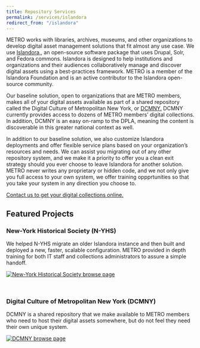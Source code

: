 ```yaml
---
title: Repository Services
permalink: /services/islandora
redirect_from: "/islandora"
---
```


METRO works with libraries, archives, museums, and other organizations to develop digital asset management solutions that fit almost any use case. We use [Islandora,](http://islandora.ca), an open-source software package that uses Drupal, Solr, and Fedora commons. Islandora is designed to help institutions and organizations and their audiences collaboratively manage and discover digital assets using a best-practices framework. METRO is a member of the Islandora Foundation and is an active contributor to the Islandora open-source community.

Our baseline solution, open to organizations that are METRO members, makes all of your digital assets available as part of a shared repository called the Digital Culture of Metropolitan New York, or [DCMNY.](http://dcmny.org/browse) DCMNY currently provides access to dozens of METRO members’ digital collections. In addition, DCMNY is an easy on-ramp to the DPLA, meaning the content is discoverable in this greater national context as well.

In addition to our baseline solution, we also customize Islandora deployments and offer flexible service plans based on your organization’s resources and needs. We can assist you migrating out of any other repository system, and we make it a priority to offer you a clean exit strategy should you ever choose to leave Islandora for another solution. METRO never writes any proprietary or hidden code, and we not only give you full access to your own system, we offer training oppprtunities so that you take your system in any direction you choose to.

[Contact us to get your digital collections online.](mailto:islandora@metro.org)

## Featured Projects

### New-York Historical Society (N-YHS)

We helped N-YHS migrate an older Islandora instance and then built and deployed a new, faster, scalable configuration. METRO provided in depth training for both IT staff and collections administrators to assure a simple handoff.

<a href="http://digitalcollections.nyhistory.org/islandora/object/islandora%3Aroot"><img src="{{ '/assets/img/n-yhs-browse.png' | prepend: site.baseurl }}" class="img-responsive img-centered" alt="New-York Historical Society browse page"/></a>

<br/>

### Digital Culture of Metropolitan New York (DCMNY)

DCMNY is a shared repository that we make available to METRO members who need to host their digital assets somewhere, but do not feel they need their own unique system. 

[<img src="{{ '/assets/img/dcmny-browse.png' | prepend: site.baseurl }}" class="img-responsive img-centered" alt="DCMNY browse page"/>](http://dcmny.org/browse)


